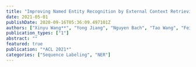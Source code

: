 ```yaml
---
title: "Improving Named Entity Recognition by External Context Retrieving and Cooperative Learning"
date: 2021-05-01
publishDate: 2020-09-16T05:36:09.497101Z
authors: ["Xinyu Wang**", "Yong Jiang", "Nguyen Bach", "Tao Wang", "Fei Huang", "Kewei Tu"]
publication_types: ["1"]
abstract: ""
featured: true
publication: "*ACL 2021*"
categories: ["Sequence Labeling", "NER"]
---
```


